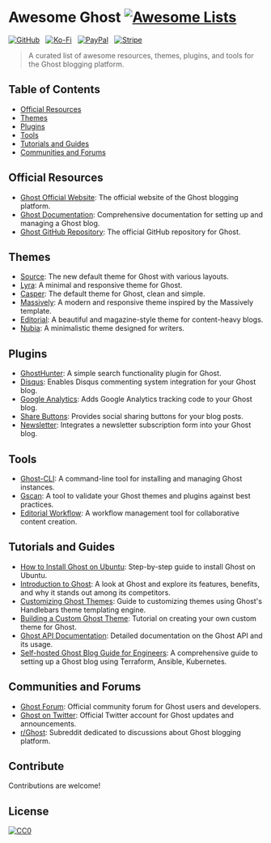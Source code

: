# Awesome Ghost [![Awesome Lists](https://srv-cdn.himpfen.io/badges/awesome-lists/awesomelists-flat.svg)](https://github.com/brandonhimpfen/awesome)

[![GitHub](https://srv-cdn.himpfen.io/badges/github/github-flat.svg)](https://github.com/sponsors/brandonhimpfen/) &nbsp; [![Ko-Fi](https://srv-cdn.himpfen.io/badges/kofi/kofi-flat.svg)](https://ko-fi.com/brandonhimpfen) &nbsp; [![PayPal](https://srv-cdn.himpfen.io/badges/paypal/paypal-flat.svg)](https://paypal.me/brandonhimpfen) &nbsp; [![Stripe](https://srv-cdn.himpfen.io/badges/stripe/stripe-flat.svg)](https://tinyurl.com/e8ymxdw3)

> A curated list of awesome resources, themes, plugins, and tools for the Ghost blogging platform.

## Table of Contents
- [Official Resources](#official-resources)
- [Themes](#themes)
- [Plugins](#plugins)
- [Tools](#tools)
- [Tutorials and Guides](#tutorials-and-guides)
- [Communities and Forums](#communities-and-forums)

## Official Resources

- [Ghost Official Website](https://ghost.org/): The official website of the Ghost blogging platform.
- [Ghost Documentation](https://ghost.org/docs/): Comprehensive documentation for setting up and managing a Ghost blog.
- [Ghost GitHub Repository](https://github.com/TryGhost/Ghost): The official GitHub repository for Ghost.

## Themes

- [Source](https://github.com/TryGhost/Source):  The new default theme for Ghost with various layouts.
- [Lyra](https://github.com/TryGhost/Lyra): A minimal and responsive theme for Ghost.
- [Casper](https://github.com/TryGhost/Casper): The default theme for Ghost, clean and simple.
- [Massively](https://github.com/codebushi/ghost-theme-massively): A modern and responsive theme inspired by the Massively template.
- [Editorial](https://github.com/eddiesigner/ghost-theme-editorial): A beautiful and magazine-style theme for content-heavy blogs.
- [Nubia](https://github.com/dbanksdesign/Nubia): A minimalistic theme designed for writers.

## Plugins

- [GhostHunter](https://github.com/jamalneufeld/ghostHunter): A simple search functionality plugin for Ghost.
- [Disqus](https://github.com/TryGhost/Ghost-Disqus): Enables Disqus commenting system integration for your Ghost blog.
- [Google Analytics](https://github.com/TryGhost/Ghost-Google-Analytics): Adds Google Analytics tracking code to your Ghost blog.
- [Share Buttons](https://github.com/TryGhost/Ghost-Share): Provides social sharing buttons for your blog posts.
- [Newsletter](https://github.com/TryGhost/Ghost-Newsletter): Integrates a newsletter subscription form into your Ghost blog.

## Tools

- [Ghost-CLI](https://github.com/TryGhost/Ghost-CLI): A command-line tool for installing and managing Ghost instances.
- [Gscan](https://github.com/TryGhost/gscan): A tool to validate your Ghost themes and plugins against best practices.
- [Editorial Workflow](https://github.com/TryGhost/Ghost-Editorial-Workflow): A workflow management tool for collaborative content creation.

## Tutorials and Guides

- [How to Install Ghost on Ubuntu](https://ghost.org/docs/install/ubuntu/): Step-by-step guide to install Ghost on Ubuntu.
- [Introduction to Ghost](https://www.himpfen.com/introduction-ghost/): A look at Ghost and explore its features, benefits, and why it stands out among its competitors.
- [Customizing Ghost Themes](https://ghost.org/docs/api/v3/handlebars-themes/): Guide to customizing themes using Ghost's Handlebars theme templating engine.
- [Building a Custom Ghost Theme](https://ghost.org/docs/tutorials/building-a-custom-ghost-theme/): Tutorial on creating your own custom theme for Ghost.
- [Ghost API Documentation](https://ghost.org/docs/api/v3/): Detailed documentation on the Ghost API and its usage.
- [Self-hosted Ghost Blog Guide for Engineers](https://humblethoughts.net/ghost-blog-terraform-ansible-k8s-guide/): A comprehensive guide to setting up a Ghost blog using Terraform, Ansible, Kubernetes.

## Communities and Forums

- [Ghost Forum](https://forum.ghost.org/): Official community forum for Ghost users and developers.
- [Ghost on Twitter](https://twitter.com/Ghost): Official Twitter account for Ghost updates and announcements.
- [r/Ghost](https://www.reddit.com/r/Ghost/): Subreddit dedicated to discussions about Ghost blogging platform.

## Contribute

Contributions are welcome!

## License

[![CC0](https://mirrors.creativecommons.org/presskit/buttons/88x31/svg/by-sa.svg)](http://creativecommons.org/licenses/by-sa/4.0/)
